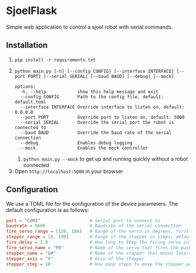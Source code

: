 # SjoelFlask
Simple web application to control a sjoel robot with serial commands.

## Installation
1. `pip install -r requirements.txt`
2. ```
   python main.py [-h] [--config CONFIG] [--interface INTERFACE] [--port PORT] [--serial SERIAL] [--baud BAUD] [--debug] [--mock]
   
   options:
     -h, --help            show this help message and exit
     --config CONFIG       Path to the config file, default: default.toml
     --interface INTERFACE Override interface to listen on, default: 0.0.0.0
     --port PORT           Override port to listen on, default: 5000
     --serial SERIAL       Override the serial port the robot is connected to
     --baud BAUD           Override the baud rate of the serial connection
     --debug               Enables debug logging
     --mock                Enables the mock controller
   ```
   1. `python main.py --mock` to get up and running quickly without a robot connected
3. Open `http://localhost:5000` in your browser

## Configuration
We use a TOML file for the configuration of the device parameters. 
The default configuration is as follows:
```toml
port = "COM3"                   # Serial port to connect to
baudrate = 9600                 # Baudrate of the serial connection
fire_servo_range = [120, 180]   # Range of the servo in degrees, first position is where it will rest
stepper_range = [0, 100]        # Range of the stepper in steps, default position is center
fire_delay = 1.0                # How long to keep the firing servo in the second position
fire_servo_name = "P0"          # Name of the servo that fires the puck
stepper_name = "G0"             # Name of the stepper that moves laterally
stepper_axis = "X"              # Axis of the stepper
stepper_step = 10               # How many steps to move the stepper per command
```
